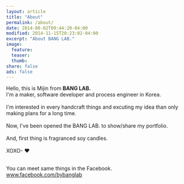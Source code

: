 ```yaml
---
layout: article
title: "About"
permalink: /about/
date: 2014-06-02T09:44:20-04:00
modified: 2014-11-15T20:23:02-04:00
excerpt: "About BANG LAB."
image:
  feature:
  teaser:
  thumb:
share: false
ads: false
---
```


Hello, this is Mijin from <b>BANG LAB.</b>
<br>I'm a maker, software developer and process engineer in Korea.<br>
<br>I'm interested in every handcraft things and excuting my idea than only making plans for a long time.<br>
<br>Now, I've been opened the BANG LAB. to show/share my portfolio. <br>
<br>And, first thing is fragranced soy candles.<br>
<br>XOXO- ♥<br>

<br>You can meet same things in the Facebook. 
<br><a title="BANG LAB. X SOY CANDLE 바로가기" href="http://www.facebook.com/bybanglab" target="_blank">www.facebook.com/bybanglab</a><br>
